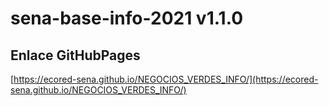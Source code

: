 # **sena-base-info-2021 v1.1.0**

## **Enlace GitHubPages**

[https://ecored-sena.github.io/NEGOCIOS_VERDES_INFO/](https://ecored-sena.github.io/NEGOCIOS_VERDES_INFO/)
